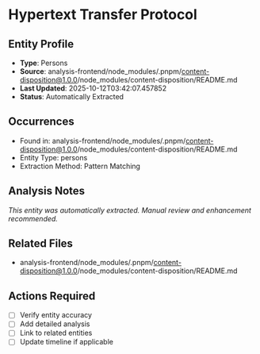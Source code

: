 # Hypertext Transfer Protocol

## Entity Profile
- **Type**: Persons
- **Source**: analysis-frontend/node_modules/.pnpm/content-disposition@1.0.0/node_modules/content-disposition/README.md
- **Last Updated**: 2025-10-12T03:42:07.457852
- **Status**: Automatically Extracted

## Occurrences
- Found in: analysis-frontend/node_modules/.pnpm/content-disposition@1.0.0/node_modules/content-disposition/README.md
- Entity Type: persons
- Extraction Method: Pattern Matching

## Analysis Notes
*This entity was automatically extracted. Manual review and enhancement recommended.*

## Related Files
- analysis-frontend/node_modules/.pnpm/content-disposition@1.0.0/node_modules/content-disposition/README.md

## Actions Required
- [ ] Verify entity accuracy
- [ ] Add detailed analysis
- [ ] Link to related entities
- [ ] Update timeline if applicable
